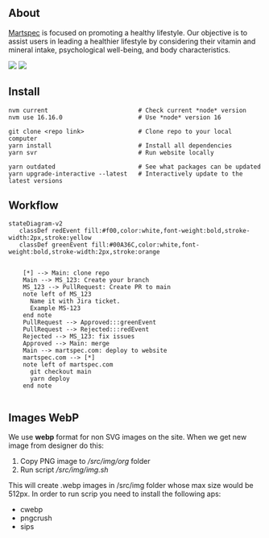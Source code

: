 ## About
[Martspec](martspec.com) is focused on promoting a healthy lifestyle. Our objective is to assist users in leading a healthier lifestyle by considering their vitamin and mineral intake, psychological well-being, and body characteristics.

![](https://img.shields.io/website?url=https%3A%2F%2Fmartspec.com)
![](https://visitor-badge.laobi.icu/badge?page_id=protyagov.martspec)


## Install
```
nvm current                         # Check current *node* version
nvm use 16.16.0                     # Use *node* version 16

git clone <repo link>               # Clone repo to your local computer
yarn install                        # Install all dependencies
yarn svr                            # Run website locally

yarn outdated                       # See what packages can be updated
yarn upgrade-interactive --latest   # Interactively update to the latest versions
```

## Workflow
```mermaid
stateDiagram-v2
   classDef redEvent fill:#f00,color:white,font-weight:bold,stroke-width:2px,stroke:yellow
   classDef greenEvent fill:#00A36C,color:white,font-weight:bold,stroke-width:2px,stroke:orange

      
    [*] --> Main: clone repo
    Main --> MS_123: Create your branch
    MS_123 --> PullRequest: Create PR to main
    note left of MS_123
      Name it with Jira ticket.
      Example MS-123
    end note
    PullRequest --> Approved:::greenEvent
    PullRequest --> Rejected:::redEvent
    Rejected --> MS_123: fix issues
    Approved --> Main: merge
    Main --> martspec.com: deploy to website
    martspec.com --> [*]
    note left of martspec.com
      git checkout main
      yarn deploy
    end note


```




## Images WebP

We use **webp** format for non SVG images on the site. When we get new image from designer do this:
1. Copy PNG image to */src/img/org* folder
2. Run script */src/img/img.sh*

This will create .webp images in /src/img folder whose max size would be 512px. In order to run scrip you need to install the following aps:
- cwebp
- pngcrush
- sips


